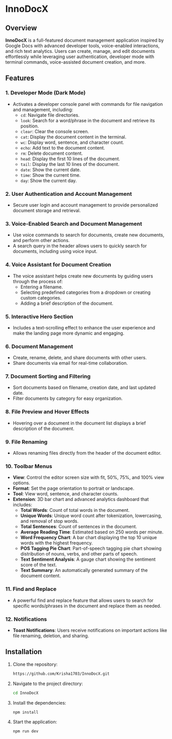 # InnoDocX

## Overview

**InnoDocX** is a full-featured document management application inspired by Google Docs with advanced developer tools, voice-enabled interactions, and rich text analytics. Users can create, manage, and edit documents effortlessly while leveraging user authentication, developer mode with terminal commands, voice-assisted document creation, and more.

## Features

### 1. Developer Mode (Dark Mode)
- Activates a developer console panel with commands for file navigation and management, including:
  - `cd`: Navigate file directories.
  - `look`: Search for a word/phrase in the document and retrieve its position.
  - `clear`: Clear the console screen.
  - `cat`: Display the document content in the terminal.
  - `wc`: Display word, sentence, and character count.
  - `echo`: Add text to the document content.
  - `rm`: Delete document content.
  - `head`: Display the first 10 lines of the document.
  - `tail`: Display the last 10 lines of the document.
  - `date`: Show the current date.
  - `time`: Show the current time.
  - `day`: Show the current day.

### 2. User Authentication and Account Management
- Secure user login and account management to provide personalized document storage and retrieval.

### 3. Voice-Enabled Search and Document Management
- Use voice commands to search for documents, create new documents, and perform other actions.
- A search query in the header allows users to quickly search for documents, including using voice input.

### 4. Voice Assistant for Document Creation
- The voice assistant helps create new documents by guiding users through the process of:
  - Entering a filename.
  - Selecting predefined categories from a dropdown or creating custom categories.
  - Adding a brief description of the document.

### 5. Interactive Hero Section
- Includes a text-scrolling effect to enhance the user experience and make the landing page more dynamic and engaging.

### 6. Document Management
- Create, rename, delete, and share documents with other users.
- Share documents via email for real-time collaboration.

### 7. Document Sorting and Filtering
- Sort documents based on filename, creation date, and last updated date.
- Filter documents by category for easy organization.

### 8. File Preview and Hover Effects
- Hovering over a document in the document list displays a brief description of the document.

### 9. File Renaming
- Allows renaming files directly from the header of the document editor.

### 10. Toolbar Menus
- **View**: Control the editor screen size with fit, 50%, 75%, and 100% view options.
- **Format**: Set the page orientation to portrait or landscape.
- **Tool**: View word, sentence, and character counts.
- **Extension**: 3D bar chart and advanced analytics dashboard that includes:
  - **Total Words**: Count of total words in the document.
  - **Unique Words**: Unique word count after tokenization, lowercasing, and removal of stop words.
  - **Total Sentences**: Count of sentences in the document.
  - **Average Reading Time**: Estimated based on 250 words per minute.
  - **Word Frequency Chart**: A bar chart displaying the top 10 unique words with the highest frequency.
  - **POS Tagging Pie Chart**: Part-of-speech tagging pie chart showing distribution of nouns, verbs, and other parts of speech.
  - **Text Sentiment Analysis**: A gauge chart showing the sentiment score of the text.
  - **Text Summary**: An automatically generated summary of the document content.

### 11. Find and Replace
- A powerful find and replace feature that allows users to search for specific words/phrases in the document and replace them as needed.

### 12. Notifications
- **Toast Notifications**: Users receive notifications on important actions like file renaming, deletion, and sharing.

## Installation

1. Clone the repository:
   ```bash
   https://github.com/Krisha1703/InnoDocX.git
2. Navigate to the project directory:
    ```bash
    cd InnoDocX
3. Install the dependencies:
    ```bash
    npm install
4. Start the application:
    ```bash
    npm run dev


